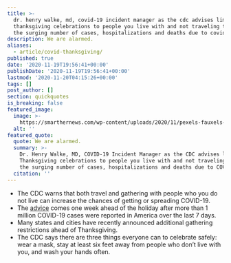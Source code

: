 ```yaml
---
title: >-
  dr. henry walke, md, covid-19 incident manager as the cdc advises limiting
  thanksgiving celebrations to people you live with and not traveling to stop
  the surging number of cases, hospitalizations and deaths due to covid-19..
description: We are alarmed.
aliases:
  - article/covid-thanksgiving/
published: true
date: '2020-11-19T19:56:41+00:00'
publishDate: '2020-11-19T19:56:41+00:00'
lastmod: '2020-11-20T04:15:26+00:00'
tags: []
post_author: []
section: quickquotes
is_breaking: false
featured_image:
  image: >-
    https://smarthernews.com/wp-content/uploads/2020/11/pexels-fauxels-3184183.jpg
  alt: ''
featured_quote:
  quote: We are alarmed.
  summary: >-
    Dr. Henry Walke, MD, COVID-19 Incident Manager as the CDC advises limiting
    Thanksgiving celebrations to people you live with and not traveling to stop
    the surging number of cases, hospitalizations and deaths due to COVID-19..
  citation: ''
---
```

*   The CDC warns that both travel and gathering with people who you do not live can increase the chances of getting or spreading COVID-19.
*   The [advice](\"https://www.cdc.gov/coronavirus/2019-ncov/daily-life-coping/holidays/thanksgiving.html\") comes one week ahead of the holiday after more than 1 million COVID-19 cases were reported in America over the last 7 days.
*   Many states and cities have recently announced additional gathering restrictions ahead of Thanksgiving.
*   The CDC says there are three things everyone can to celebrate safely: wear a mask, stay at least six feet away from people who don’t live with you, and wash your hands often.